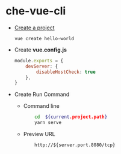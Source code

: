 # che-vue-cli

* [Create a project](https://cli.vuejs.org/guide/creating-a-project.html)

   `vue create hello-world`

* Create **vue.config.js**
    ```javascript
    module.exports = {
        devServer: {
            disableHostCheck: true
        },
    }
    ```
* Create Run Command
  * Command line
    ```bash
        cd  ${current.project.path}
        yarn serve
    ```
  * Preview URL
    ```url
        http://${server.port.8080/tcp}
    ```
